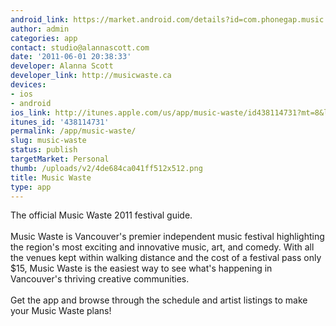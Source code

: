 ```yaml
---
android_link: https://market.android.com/details?id=com.phonegap.music.waste
author: admin
categories: app
contact: studio@alannascott.com
date: '2011-06-01 20:38:33'
developer: Alanna Scott
developer_link: http://musicwaste.ca
devices: 
- ios
- android
ios_link: http://itunes.apple.com/us/app/music-waste/id438114731?mt=8&ls=1#
itunes_id: '438114731'
permalink: /app/music-waste/
slug: music-waste
status: publish
targetMarket: Personal
thumb: /uploads/v2/4de684ca041ff512x512.png
title: Music Waste
type: app
---
```


The official Music Waste 2011 festival guide. <br />
<br />
Music Waste is Vancouver's premier independent music festival highlighting the region's most exciting and innovative music, art, and comedy. With all the venues kept within walking distance and the cost of a festival pass only $15, Music Waste is the easiest way to see what's happening in Vancouver's thriving creative communities.<br />
<br />
Get the app and browse through the schedule and artist listings to make your Music Waste plans!